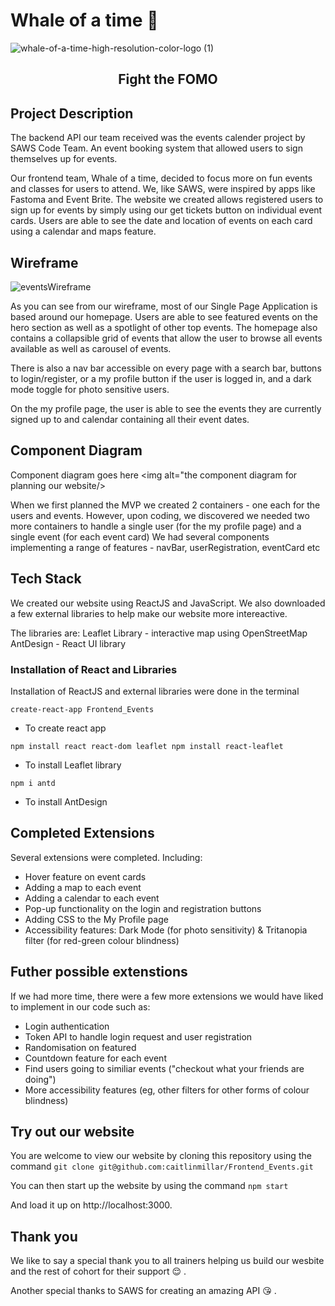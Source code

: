 # Whale of a time :whale:

![whale-of-a-time-high-resolution-color-logo (1)](https://user-images.githubusercontent.com/110283546/216348369-d091364f-93bd-4a03-a7c3-65ad11647f31.png)


<h2 align="center">Fight the FOMO</h2>

## Project Description

The backend API our team received was the events calender project by SAWS Code Team. An event booking system that allowed users to sign themselves up for events.

Our frontend team, Whale of a time, decided to focus more on fun events and classes for users to attend. We, like SAWS, were inspired by apps like Fastoma and Event Brite. The website we created allows registered users to sign up for events by simply using our get tickets button on individual event cards. Users are able to see the date and location of events on each card using a calendar and maps feature.


## Wireframe

![eventsWireframe](https://user-images.githubusercontent.com/110283546/216356338-c00aca08-4872-41fb-90ff-c37f062856c1.jpg)


As you can see from our wireframe, most of our Single Page Application is based around our homepage. Users are able to see featured events on the hero section as well as a spotlight of other top events. The homepage also contains a collapsible grid of events that allow the user to browse all events available as well as carousel of events.

There is also a nav bar accessible on every page with a search bar, buttons to login/register, or a my profile button if the user is logged in, and a dark mode toggle for photo sensitive users. 

On the my profile page, the user is able to see the events they are currently signed up to and calendar containing all their event dates.


## Component Diagram

Component diagram goes here
<img alt="the component diagram for planning our website/>

When we first planned the MVP we created 2 containers - one each for the users and events. However, upon coding, we discovered we needed two more containers to handle a single user (for the my profile page) and a single event (for each event card)
We had several components implementing a range of features - navBar, userRegistration, eventCard etc


## Tech Stack

We created our website using ReactJS and JavaScript. We also downloaded a few external libraries to help make our website more intereactive.

The libraries are:
Leaflet Library - interactive map using OpenStreetMap
AntDesign - React UI library

### Installation of React and Libraries
Installation of ReactJS and external libraries were done in the terminal

`create-react-app Frontend_Events`
- To create react app

`npm install react react-dom leaflet
npm install react-leaflet`
- To install Leaflet library

`npm i antd`
- To install AntDesign

## Completed Extensions

Several extensions were completed. Including:
- Hover feature on event cards
- Adding a map to each event
- Adding a calendar to each event
- Pop-up functionality on the login and registration buttons
- Adding CSS to the My Profile page
- Accessibility features: Dark Mode (for photo sensitivity) & Tritanopia filter (for red-green colour blindness)

## Futher possible extenstions

If we had more time, there were a few more extensions we would have liked to implement in our code such as:
- Login authentication
- Token API to handle login request and user registration
- Randomisation on featured
- Countdown feature for each event
- Find users going to similiar events ("checkout what your friends are doing")
- More accessibility features (eg, other filters for other forms of colour blindness)



## Try out our website
You are welcome to view our website by cloning this repository using the command
`git clone git@github.com:caitlinmillar/Frontend_Events.git`

You can then start up the website by using the command
`npm start`

And load it up on http://localhost:3000.

## Thank you

We like to say a special thank you to all trainers helping us build our wesbite and the rest of cohort for their support :relieved: .

Another special thanks to SAWS for creating an amazing API :kissing_heart: .

